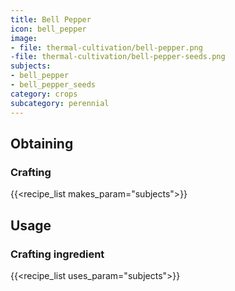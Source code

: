 ```yaml
---
title: Bell Pepper
icon: bell_pepper
image:
- file: thermal-cultivation/bell-pepper.png
-file: thermal-cultivation/bell-pepper-seeds.png
subjects: 
- bell_pepper
- bell_pepper_seeds
category: crops
subcategory: perennial
---
```



Obtaining
---------

### Crafting
{{<recipe_list makes_param="subjects">}}

Usage
-----

### Crafting ingredient
{{<recipe_list uses_param="subjects">}}